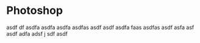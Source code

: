 # Photoshop

asdf
df
asdfa
asdfa
asdfa
asdfas
asdf
asdf
asdfa
faas
asdfas
asdf
asfa
asf
asdf
adfa
adsf
j
sdf
asdf
